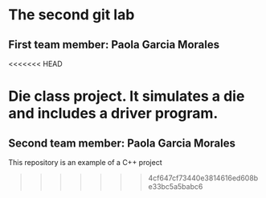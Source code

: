 # The second git lab
## First team member: Paola Garcia Morales
<<<<<<< HEAD

Die class project. It simulates a die and includes a driver program.
=======
## Second team member: Paola Garcia Morales
This repository is an example of a C++ project
>>>>>>> 4cf647cf73440e3814616ed608be33bc5a5babc6
